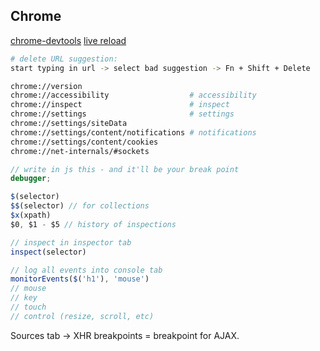 Chrome
-

[chrome-devtools](https://developers.google.com/web/tools/chrome-devtools)
[live reload](https://chrome.google.com/webstore/detail/livereload/jnihajbhpnppcggbcgedagnkighmdlei?hl=en-US)

````sh
# delete URL suggestion:
start typing in url -> select bad suggestion -> Fn + Shift + Delete

chrome://version
chrome://accessibility                  # accessibility
chrome://inspect                        # inspect
chrome://settings                       # settings
chrome://settings/siteData
chrome://settings/content/notifications # notifications
chrome://settings/content/cookies
chrome://net-internals/#sockets
````

````js
// write in js this - and it'll be your break point
debugger;

$(selector)
$$(selector) // for collections
$x(xpath)
$0, $1 - $5 // history of inspections

// inspect in inspector tab
inspect(selector)

// log all events into console tab
monitorEvents($('h1'), 'mouse')
// mouse
// key
// touch
// control (resize, scroll, etc)
````

Sources tab -> XHR breakpoints = breakpoint for AJAX.
